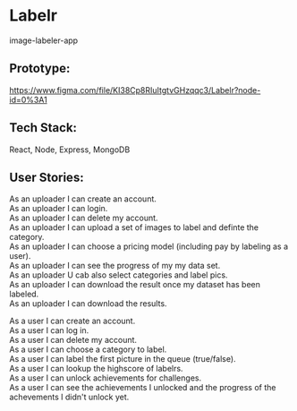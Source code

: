 # Labelr
image-labeler-app

##  Prototype:
https://www.figma.com/file/KI38Cp8RIuItgtvGHzqqc3/Labelr?node-id=0%3A1

##  Tech Stack: 
React, Node, Express, MongoDB

## User Stories:
As an uploader I can create an account.  
As an uploader I can login.  
As an uploader I can delete my account.  
As an uploader I can upload a set of images to label and definte the category.  
As an uploader I can choose a pricing model (including pay by labeling as a user).  
As an uploader I can see the progress of my my data set.  
As an uploader U cab also select categories and label pics.   
As an uploader I can download the result once my dataset has been labeled.   
As an uploader I can download the results.  

As a user I can create an account.  
As a user I can log in.  
As a user I can delete my account.  
As a user I can choose a category to label.   
As a user I can label the first picture in the queue (true/false).  
As a user I can lookup the highscore of labelrs.   
As a user I can unlock achievements for challenges.  
As a user I can see the achievements I unlocked and the progress of the achevements I didn't unlock yet.    

